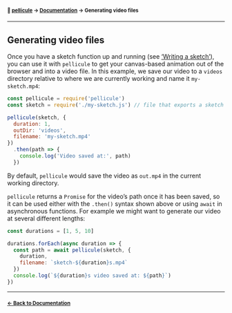 #### <sup>:movie_camera: [pellicule](../README.md) → [Documentation](./README.md) → Generating video files</sup>

---

## Generating video files

Once you have a sketch function up and running (see [‘Writing a sketch’](./writing-a-sketch.md)), you can use it with `pellicule` to get your canvas-based animation out of the browser and into a video file. In this example, we save our video to a `videos` directory relative to where we are currently working and name it `my-sketch.mp4`:

```js
const pellicule = require('pellicule')
const sketch = require('./my-sketch.js') // file that exports a sketch function

pellicule(sketch, {
  duration: 1,
  outDir: 'videos',
  filename: 'my-sketch.mp4'
})
  .then(path => {
    console.log('Video saved at:', path)
  })
```

By default, `pellicule` would save the video as `out.mp4` in the current working directory.

`pellicule` returns a `Promise` for the video’s path once it has been saved, so it can be used either with the `.then()` syntax shown above or using `await` in asynchronous functions. For example we might want to generate our video at several different lengths:

```js
const durations = [1, 5, 10]

durations.forEach(async duration => {
  const path = await pellicule(sketch, {
    duration,
    filename: `sketch-${duration}s.mp4`
  })
  console.log(`${duration}s video saved at: ${path}`)
})
```

---

#### <sup>[← Back to Documentation](./README.md)

